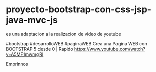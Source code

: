 # proyecto-bootstrap-con-css-jsp-java-mvc-js

es una adaptacion a la realizacion de video de youtube



#bootstrap #desarrolloWEB #paginaWEB
Crea una Pagina WEB con BOOTSTRAP 5 desde 0 | Rapido
https://www.youtube.com/watch?v=A5MF1mwmgRI


Emprinnos
